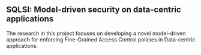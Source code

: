 ## SQLSI: Model-driven security on data-centric applications

The research in this project 
focuses on developing a novel model-driven approach for enforcing Fine-Grained Access 
Control policies in Data-centric applications.
